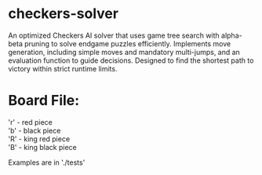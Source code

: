# checkers-solver
An optimized Checkers AI solver that uses game tree search with alpha-beta pruning to solve endgame puzzles efficiently. Implements move generation, including simple moves and mandatory multi-jumps, and an evaluation function to guide decisions. Designed to find the shortest path to victory within strict runtime limits.

# Board File:
'r' - red piece <br />
'b' - black piece <br />
'R' - king red piece <br />
'B' - king black piece <br />

Examples are in './tests'
